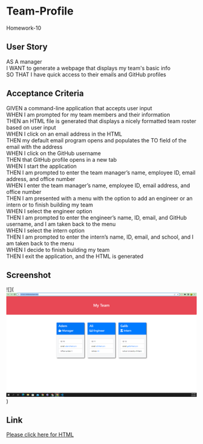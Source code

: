 # Team-Profile
Homework-10

## User Story

AS A manager <br>
I WANT to generate a webpage that displays my team's basic info <br>
SO THAT I have quick access to their emails and GitHub profiles <br>

## Acceptance Criteria

GIVEN a command-line application that accepts user input <br>
WHEN I am prompted for my team members and their information <br>
THEN an HTML file is generated that displays a nicely formatted team roster based on user input <br>
WHEN I click on an email address in the HTML <br>
THEN my default email program opens and populates the TO field of the email with the address <br>
WHEN I click on the GitHub username <br>
THEN that GitHub profile opens in a new tab <br>
WHEN I start the application <br>
THEN I am prompted to enter the team manager’s name, employee ID, email address, and office number <br>
WHEN I enter the team manager’s name, employee ID, email address, and office number <br>
THEN I am presented with a menu with the option to add an engineer or an intern or to finish building my team <br>
WHEN I select the engineer option <br>
THEN I am prompted to enter the engineer’s name, ID, email, and GitHub username, and I am taken back to the menu <br>
WHEN I select the intern option <br>
THEN I am prompted to enter the intern’s name, ID, email, and school, and I am taken back to the menu <br>
WHEN I decide to finish building my team <br>
THEN I exit the application, and the HTML is generated <br>

## Screenshot

![](![Alt text](Team-Generator%20SS.PNG))

## Link

[Please click here for HTML](http://127.0.0.1:5500/dist/team.html)